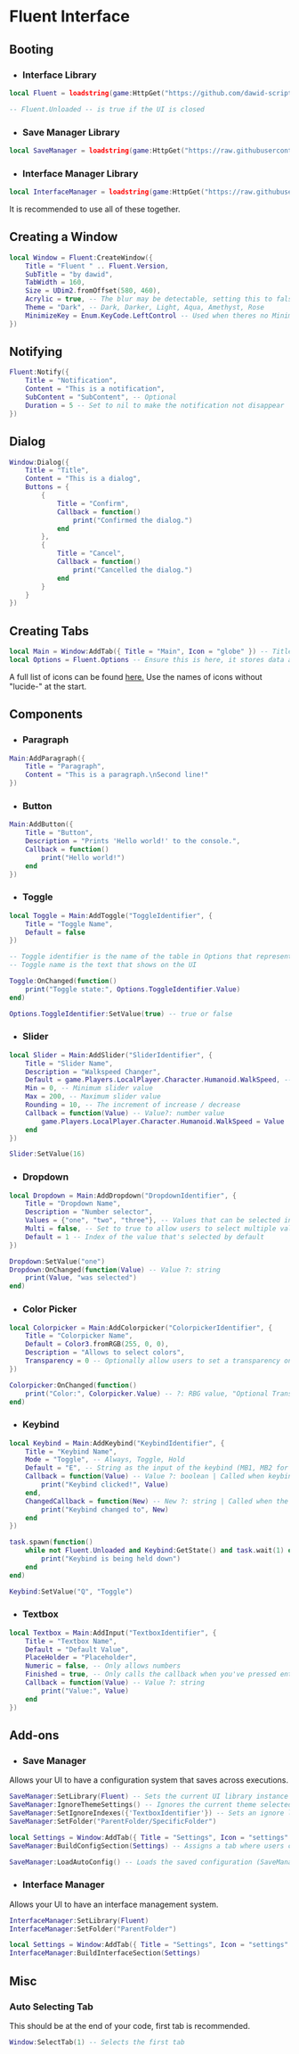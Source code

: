 # Fluent Interface
## Booting
- ### Interface Library
```lua
local Fluent = loadstring(game:HttpGet("https://github.com/dawid-scripts/Fluent/releases/latest/download/main.lua"))()

-- Fluent.Unloaded -- is true if the UI is closed
```
- ### Save Manager Library
```lua
local SaveManager = loadstring(game:HttpGet("https://raw.githubusercontent.com/dawid-scripts/Fluent/master/Addons/SaveManager.lua"))()
```
- ### Interface Manager Library
```lua
local InterfaceManager = loadstring(game:HttpGet("https://raw.githubusercontent.com/dawid-scripts/Fluent/master/Addons/InterfaceManager.lua"))()
```

It is recommended to use all of these together.

## Creating a Window
```lua
local Window = Fluent:CreateWindow({
    Title = "Fluent " .. Fluent.Version,
    SubTitle = "by dawid",
    TabWidth = 160,
    Size = UDim2.fromOffset(580, 460),
    Acrylic = true, -- The blur may be detectable, setting this to false disables blur entirely
    Theme = "Dark", -- Dark, Darker, Light, Aqua, Amethyst, Rose
    MinimizeKey = Enum.KeyCode.LeftControl -- Used when theres no MinimizeKeybind
})
```

## Notifying
```lua
Fluent:Notify({
    Title = "Notification",
    Content = "This is a notification",
    SubContent = "SubContent", -- Optional
    Duration = 5 -- Set to nil to make the notification not disappear
})
```

## Dialog
```lua
Window:Dialog({
    Title = "Title",
    Content = "This is a dialog",
    Buttons = {
        {
            Title = "Confirm",
            Callback = function()
                print("Confirmed the dialog.")
            end
        },
        {
            Title = "Cancel",
            Callback = function()
                print("Cancelled the dialog.")
            end
        }
    }
})
```

## Creating Tabs
```lua
local Main = Window:AddTab({ Title = "Main", Icon = "globe" }) -- Title, Icon
local Options = Fluent.Options -- Ensure this is here, it stores data about components
```

A full list of icons can be found [here.](https://github.com/dawid-scripts/Fluent/blob/master/src/Icons.lua)
Use the names of icons without "lucide-" at the start.

## Components
- ### Paragraph
```lua
Main:AddParagraph({
    Title = "Paragraph",
    Content = "This is a paragraph.\nSecond line!"
})
```

- ### Button
```lua
Main:AddButton({
    Title = "Button",
    Description = "Prints 'Hello world!' to the console.",
    Callback = function()
        print("Hello world!")
    end
})
```

- ### Toggle
```lua
local Toggle = Main:AddToggle("ToggleIdentifier", {
    Title = "Toggle Name",
    Default = false
})

-- Toggle identifier is the name of the table in Options that represents the table you have created
-- Toggle name is the text that shows on the UI

Toggle:OnChanged(function()
    print("Toggle state:", Options.ToggleIdentifier.Value)
end)

Options.ToggleIdentifier:SetValue(true) -- true or false
```

- ### Slider
```lua
local Slider = Main:AddSlider("SliderIdentifier", {
    Title = "Slider Name",
    Description = "Walkspeed Changer",
    Default = game.Players.LocalPlayer.Character.Humanoid.WalkSpeed, -- Current slider value
    Min = 0, -- Minimum slider value
    Max = 200, -- Maximum slider value
    Rounding = 10, -- The increment of increase / decrease
    Callback = function(Value) -- Value?: number value
        game.Players.LocalPlayer.Character.Humanoid.WalkSpeed = Value
    end
})

Slider:SetValue(16)
```

- ### Dropdown
```lua
local Dropdown = Main:AddDropdown("DropdownIdentifier", {
    Title = "Dropdown Name",
    Description = "Number selector",
    Values = {"one", "two", "three"}, -- Values that can be selected in the dropdown (string only)
    Multi = false, -- Set to true to allow users to select multiple values from the dropdown
    Default = 1 -- Index of the value that's selected by default
})

Dropdown:SetValue("one")
Dropdown:OnChanged(function(Value) -- Value ?: string
    print(Value, "was selected")
end)
```

- ### Color Picker
```lua
local Colorpicker = Main:AddColorpicker("ColorpickerIdentifier", {
    Title = "Colorpicker Name",
    Default = Color3.fromRGB(255, 0, 0),
    Description = "Allows to select colors",
    Transparency = 0 -- Optionally allow users to set a transparency on colors
})

Colorpicker:OnChanged(function()
    print("Color:", Colorpicker.Value) -- ?: RBG value, "Optional Transparency:", Colorpicker.Transparency -- ?: number)
end)
```

- ### Keybind
```lua
local Keybind = Main:AddKeybind("KeybindIdentifier", {
    Title = "Keybind Name",
    Mode = "Toggle", -- Always, Toggle, Hold
    Default = "E", -- String as the input of the keybind (MB1, MB2 for mouse buttons)
    Callback = function(Value) -- Value ?: boolean | Called when keybind is held down / released
        print("Keybind clicked!", Value)
    end,
    ChangedCallback = function(New) -- New ?: string | Called when the input keybind is changed
        print("Keybind changed to", New)
    end
})

task.spawn(function()
    while not Fluent.Unloaded and Keybind:GetState() and task.wait(1) do -- :GetState() returns true while the keybind is being held down
        print("Keybind is being held down")
    end
end)

Keybind:SetValue("Q", "Toggle")
```

- ### Textbox
```lua
local Textbox = Main:AddInput("TextboxIdentifier", {
    Title = "Textbox Name",
    Default = "Default Value",
    PlaceHolder = "Placeholder",
    Numeric = false, -- Only allows numbers
    Finished = true, -- Only calls the callback when you've pressed enter
    Callback = function(Value) -- Value ?: string
        print("Value:", Value)
    end
})
```

## Add-ons
- ### Save Manager
Allows your UI to have a configuration system that saves across executions.
```lua
SaveManager:SetLibrary(Fluent) -- Sets the current UI library instance
SaveManager:IgnoreThemeSettings() -- Ignores the current theme selected while saving preferences
SaveManager:SetIgnoreIndexes({'TextboxIdentifier'}) -- Sets an ignore list of UI components you don't want saved
SaveManager:SetFolder("ParentFolder/SpecificFolder")

local Settings = Window:AddTab({ Title = "Settings", Icon = "settings" })
SaveManager:BuildConfigSection(Settings) -- Assigns a tab where users can edit settings manually

SaveManager:LoadAutoConfig() -- Loads the saved configuration (SaveManager:SetFolder required), recommended to do at the end of your code
```

- ### Interface Manager
Allows your UI to have an interface management system.
```lua
InterfaceManager:SetLibrary(Fluent)
InterfaceManager:SetFolder("ParentFolder")

local Settings = Window:AddTab({ Title = "Settings", Icon = "settings" })
InterfaceManager:BuildInterfaceSection(Settings)
```

## Misc
### Auto Selecting Tab
This should be at the end of your code, first tab is recommended.
```lua
Window:SelectTab(1) -- Selects the first tab
```
